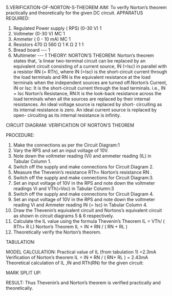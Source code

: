 5.VERIFICATION-OF-NORTON-S-THEOREM
AIM:
To verify Norton’s theorem practically and theoretically for the given DC circuit.
APPARATUS REQUIRED:
1.	Regulated Power supply ( RPS) (0-30 V) 1
2.	Voltmeter (0-30 V) MC 1
3.	Ammeter ( 0 - 10 mA) MC 1
4.	Resistors 470 Ω 560 Ω 1 K Ω 2 1 1
5.	Bread board --- 1
6.	Multimeter --- 1
THEORY:
NORTON’S THEOREM:
Norton’s theorem states that, ‘a linear two-terminal circuit can be replaced by an equivalent circuit consisting of a current source, IN (=Isc) in parallel with a resistor RN (= RTh), where IN (=Isc) is the short-circuit current through the load terminals and RN is the equivalent resistance at the load terminals when the independent sources are turned off.Norton’s Current, IN or Isc: It is the short-circuit current through the load terminals. i.e., IN = Isc
Norton’s Resistance, RN:It is the look-back resistance across the load terminals when all the sources are replaced by their internal resistances. An ideal voltage source is replaced by short- circuiting as its internal resistance is zero. An ideal current source is replaced by open- circuiting as its internal resistance is infinity.








CIRCUIT DIAGRAM:
 VERIFICATION OF NORTON’S THEOREM
 
 




PROCEDURE:
1.	Make the connections as per the Circuit Diagram:1
2.	Vary the RPS and set an input voltage of 10V.
3.	Note down the voltmeter reading (Vi) and ammeter reading (IL) in Tabular Column 1.
4.	Switch off the supply and make connections for Circuit Diagram 2.
5.	Measure the Thevenin’s resistance RTh= Norton’s resistance RN .
6.	Switch off the supply and make connections for Circuit Diagram:3.
7.	Set an input voltage of 10V in the RPS and note down the voltmeter readings Vi and VTh(=Voc) in Tabular Column:3
8.	Switch off the supply and make connections for Circuit Diagram 4.
9.	Set an input voltage of 10V in the RPS and note down the voltmeter reading Vi and Ammeter reading IN (= Isc) in Tabular Column 4.
10.	Draw the Thevenin’s equivalent circuit and Nortons’s equivalent circuit as shown in circuit diagrams 5 & 6 respectively.
11.	Calculate the IL value using the formula
Thevenin’s Theorem IL = VTh/ ( RTh+ R L)
Norton’s Theorem IL = IN * RN / ( RN + RL )
12.	Theoretically verify the Norton’s theorem.










TABULATION:
 



MODEL CALCULATION:
Practical value of IL (from tabulation 1) =2.3mA
Verification of Norton’s theorem
IL = IN * RN / ( RN+ RL ) = 2.43mA
Theoretical calculation of IL ,IN and RTh(RN) for the given circuit:
 
 
MARK SPLIT UP:
 
RESULT:
Thus Thevenin’s and Norton’s theorem is verified practically and theoretically.

